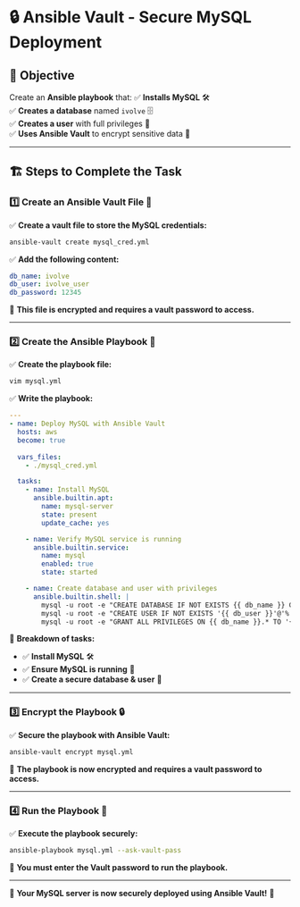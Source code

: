 # 🔒 Ansible Vault - Secure MySQL Deployment

## 🎯 Objective
Create an **Ansible playbook** that:
✅ **Installs MySQL** 🛠️  
✅ **Creates a database** named `ivolve` 🗄️  
✅ **Creates a user** with full privileges 👤  
✅ **Uses Ansible Vault** to encrypt sensitive data 🔐  

---

## 🏗 Steps to Complete the Task

### 1️⃣ Create an Ansible Vault File 🔐
✅ **Create a vault file to store the MySQL credentials:**
```bash
ansible-vault create mysql_cred.yml
```
✅ **Add the following content:**
```yaml
db_name: ivolve
db_user: ivolve_user
db_password: 12345
```
📌 **This file is encrypted and requires a vault password to access.**

---

### 2️⃣ Create the Ansible Playbook 📜
✅ **Create the playbook file:**
```bash
vim mysql.yml
```
✅ **Write the playbook:**
```yaml
---
- name: Deploy MySQL with Ansible Vault
  hosts: aws
  become: true
  
  vars_files:
    - ./mysql_cred.yml

  tasks:
    - name: Install MySQL
      ansible.builtin.apt:
        name: mysql-server
        state: present
        update_cache: yes

    - name: Verify MySQL service is running
      ansible.builtin.service:
        name: mysql
        enabled: true
        state: started

    - name: Create database and user with privileges
      ansible.builtin.shell: |
        mysql -u root -e "CREATE DATABASE IF NOT EXISTS {{ db_name }} CHARACTER SET utf8mb4 COLLATE utf8mb4_unicode_ci;"
        mysql -u root -e "CREATE USER IF NOT EXISTS '{{ db_user }}'@'%' IDENTIFIED BY '{{ db_password }}';"
        mysql -u root -e "GRANT ALL PRIVILEGES ON {{ db_name }}.* TO '{{ db_user }}'@'%'; FLUSH PRIVILEGES;"
```
📌 **Breakdown of tasks:**
- ✅ **Install MySQL** 🛠️
- ✅ **Ensure MySQL is running** 🔄
- ✅ **Create a secure database & user** 🏦

---

### 3️⃣ Encrypt the Playbook 🔒
✅ **Secure the playbook with Ansible Vault:**
```bash
ansible-vault encrypt mysql.yml
```
📌 **The playbook is now encrypted and requires a vault password to access.**

---

### 4️⃣ Run the Playbook 🚀
✅ **Execute the playbook securely:**
```bash
ansible-playbook mysql.yml --ask-vault-pass
```
📌 **You must enter the Vault password to run the playbook.**

---

🎉 **Your MySQL server is now securely deployed using Ansible Vault!** 🚀

